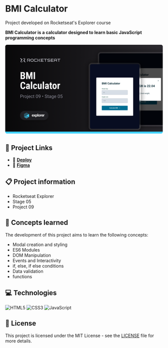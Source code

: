# BMI Calculator

Project developed on Rocketseat's Explorer course

**BMI Calculator is a calculator designed to learn basic JavaScript programming concepts**

![BMI Calculator project screenshot](./.github/screenshot.png)

## 🔗 Project Links

- 🚀 [**Deploy**](https://emanueltavecia.github.io/bmi-calculator)
- 🎨 [**Figma**](https://www.figma.com/file/atKbLPvU3Ell5kKPtzEXPc/IMC/duplicate)

## 📋 Project information

- Rocketseat Explorer
- Stage 05
- Project 09

## 🧠 Concepts learned

The development of this project aims to learn the following concepts:

- Modal creation and styling
- ES6 Modules
- DOM Manipulation
- Events and Interactivity
- if, else, if else conditions
- Data validation
- functions

## 💻 Technologies

![HTML5](https://img.shields.io/badge/html5-%23E34F26.svg?style=for-the-badge&logo=html5&logoColor=white)
![CSS3](https://img.shields.io/badge/css3-%231572B6.svg?style=for-the-badge&logo=css3&logoColor=white)
![JavaScript](https://img.shields.io/badge/javascript-%23323330.svg?style=for-the-badge&logo=javascript&logoColor=%23F7DF1E)

## 📄 License

This project is licensed under the MIT License - see the [LICENSE](./LICENSE) file for more details.

